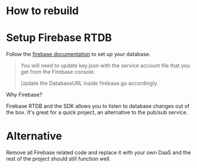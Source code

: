 # How to rebuild

# Setup Firebase RTDB

Follow the [firebase documentation](https://firebase.google.com/docs/database/admin/start#go) to set up your database.

> You will need to update key.json with the service account file that you get from the Firebase console.
> 
> Update the DatabaseURL inside firebase.go accordingly.

Why Firebase?

Firebase RTDB and the SDK allows you to listen to database changes out of the box. It's great for a quick project, an alternative to the pub/sub service.

# Alternative

Remove all Firebase related code and replace it with your own DaaS and the rest of the project should still function well.